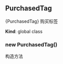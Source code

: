 <a name="PurchasedTag"></a>

## PurchasedTag
{PurchasedTag} 购买标签

**Kind**: global class  
<a name="new_PurchasedTag_new"></a>

### new PurchasedTag()
构造方法

